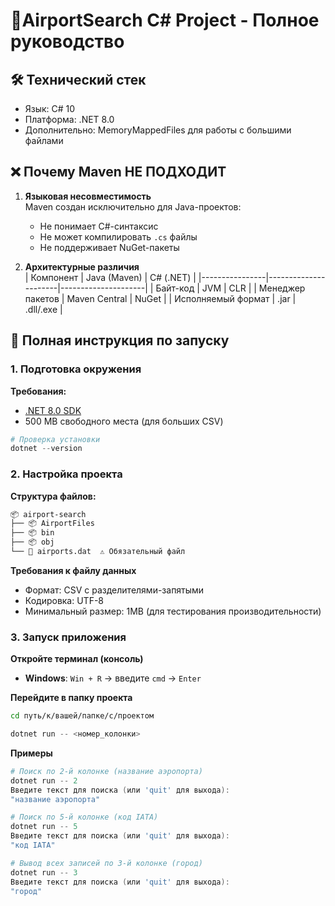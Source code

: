 # 🛫AirportSearch C# Project - Полное руководство

## 🛠 Технический стек
- Язык: C# 10
- Платформа: .NET 8.0
- Дополнительно: MemoryMappedFiles для работы с большими файлами

## ❌ Почему Maven НЕ ПОДХОДИТ
1. **Языковая несовместимость**  
   Maven создан исключительно для Java-проектов:
   - Не понимает C#-синтаксис
   - Не может компилировать `.cs` файлы
   - Не поддерживает NuGet-пакеты

2. **Архитектурные различия**  
   | Компонент       | Java (Maven)          | C# (.NET)            |
   |----------------|----------------------|---------------------|
   | Байт-код       | JVM                  | CLR                 |
   | Менеджер пакетов | Maven Central        | NuGet               |
   | Исполняемый формат | .jar              | .dll/.exe           |

## 🚀 Полная инструкция по запуску

### 1. Подготовка окружения
**Требования:**
- [.NET 8.0 SDK](https://dotnet.microsoft.com/download)
- 500 MB свободного места (для больших CSV)

```powershell
# Проверка установки
dotnet --version
```
### 2. Настройка проекта

**Структура файлов:** 

```markdown
📦 airport-search
├── 📦 AirportFiles
├── 📦 bin
├── 📦 obj
└── 📄 airports.dat  ⚠️ Обязательный файл
```

**Требования к файлу данных** 
- Формат: CSV с разделителями-запятыми
- Кодировка: UTF-8
- Минимальный размер: 1MB (для тестирования производительности)

### 3. Запуск приложения

**Откройте терминал (консоль)**
- **Windows**: `Win + R` → введите `cmd` → `Enter`  

**Перейдите в папку проекта**
```bash
cd путь/к/вашей/папке/с/проектом
```

```powershell
dotnet run -- <номер_колонки>
```
**Примеры** 
```powershell
# Поиск по 2-й колонке (название аэропорта)
dotnet run -- 2
Введите текст для поиска (или 'quit' для выхода):
"название аэропорта"

# Поиск по 5-й колонке (код IATA)
dotnet run -- 5
Введите текст для поиска (или 'quit' для выхода):
"код IATA"

# Вывод всех записей по 3-й колонке (город)
dotnet run -- 3
Введите текст для поиска (или 'quit' для выхода):
"город"
```


